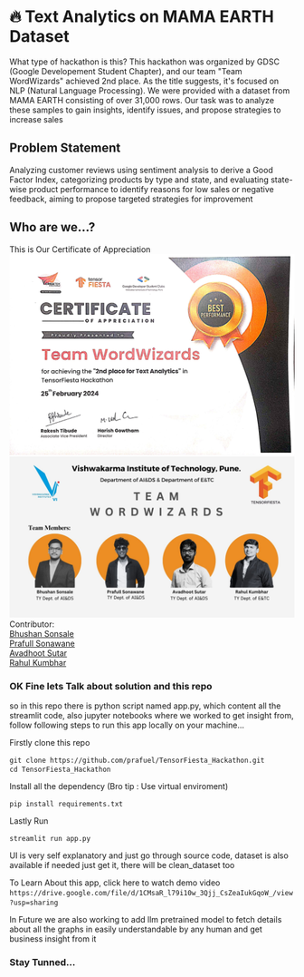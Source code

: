 
# 🔥 Text Analytics on MAMA EARTH Dataset

What type of hackathon is this? This hackathon was organized by GDSC (Google Developement Student Chapter), and our team "Team WordWizards" achieved 2nd place. As the title suggests, it's focused on NLP (Natural Language Processing). We were provided with a dataset from MAMA EARTH consisting of over 31,000 rows. Our task was to analyze these samples to gain insights, identify issues, and propose strategies to increase sales
## Problem Statement
Analyzing customer reviews using sentiment analysis to derive a Good Factor Index, categorizing products by type and state, and evaluating state-wise product performance to identify reasons for low sales or negative feedback, aiming to propose targeted strategies for improvement
## Who are we...?
This is Our Certificate of Appreciation
![](https://github.com/prafuel/TensorFiesta_Hackathon/blob/main/screenshots/Tensorfiesta.jpg)
![](https://github.com/prafuel/TensorFiesta_Hackathon/blob/main/screenshots/1.jpg)
Contributor: <br>
[Bhushan Sonsale](https://github.com/bhushansonsale09) <br>
[Prafull Sonawane](https://github.com/prafuel) <br> 
[Avadhoot Sutar](https://github.com/avashoot) <br> 
[Rahul Kumbhar](https://github.com/prafuel) <br>

### OK Fine lets Talk about solution and this repo
so in this repo there is python script named app.py, which content all the streamlit code, also jupyter notebooks where we worked to get insight from, follow following steps to run this app locally on your machine...

Firstly clone this repo
```
git clone https://github.com/prafuel/TensorFiesta_Hackathon.git
cd TensorFiesta_Hackathon
```
Install all the dependency (Bro tip : Use virtual enviroment)
``` 
pip install requirements.txt
```
Lastly Run
```
streamlit run app.py
```
UI is very self explanatory and just go through source code, dataset is also available if needed just get it, there will be clean_dataset too                         

To Learn About this app, click here to watch demo video <br>
```https://drive.google.com/file/d/1CMsaR_l79i10w_3Qjj_CsZeaIukGqoW_/view?usp=sharing```

In Future we are also working to add llm pretrained model to fetch details about all the graphs in easily understandable by any human and get business insight from it
### Stay Tunned...

